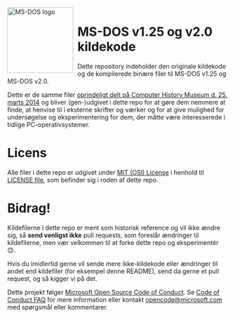 <img width="150" height="150" align="left" style="float: left; margin: 0 10px 0 0;" alt="MS-DOS logo" src="https://github.com/Microsoft/MS-DOS/blob/master/msdos-logo.png">   

# MS-DOS v1.25 og v2.0 kildekode
Dette repository indeholder den originale kildekode og de kompilerede binære filer til MS-DOS v1.25 og MS-DOS v2.0.

Dette er de samme filer [oprindeligt delt på Computer History Museum d. 25. marts 2014](http://www.computerhistory.org/atchm/microsoft-ms-dos-early-source-code/) og bliver (gen-)udgivet i dette repo for at gøre dem nemmere at finde, at henvise til i eksterne skrifter og værker og for at give mulighed for undersøgelse og eksperimentering for dem, der måtte være interesserede i tidlige PC-operativsystemer.

# Licens
Alle filer i dette repo er udgivet under [MIT (OSI) License]( https://en.wikipedia.org/wiki/MIT_License) i henhold til [LICENSE file](https://github.com/Microsoft/MS-DOS/blob/master/LICENSE.md), som befinder sig i roden af dette repo.

# Bidrag!
Kildefilerne i dette repo er ment som historisk reference og vil ikke ændre sig, så **send venligst ikke** pull requests, som foreslår ændringer til kildefilerne, men vær velkommen til at forke dette repo og eksperimentér 😊.

Hvis du imidlertid gerne vil sende mere ikke-kildekode eller ændringer til andet end kildefiler (for eksempel denne README), send da gerne et pull request, og så kigger vi på det.

Dette projekt følger [Microsoft Open Source Code of Conduct](https://opensource.microsoft.com/codeofconduct/). Se [Code of Conduct FAQ](https://opensource.microsoft.com/codeofconduct/faq/) for mere information eller kontakt [opencode@microsoft.com](mailto:opencode@microsoft.com) med spørgsmål eller kommentarer.
